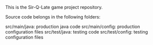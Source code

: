 This is the Sir-Q-Late game project repository.

Source code belongs in the following folders:

src/main/java: production java code
src/main/config: production configuration files
src/test/java: testing code
src/test/config: testing configuration files


